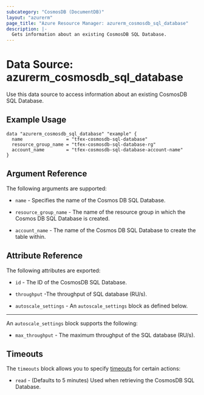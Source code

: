 ```yaml
---
subcategory: "CosmosDB (DocumentDB)"
layout: "azurerm"
page_title: "Azure Resource Manager: azurerm_cosmosdb_sql_database"
description: |-
  Gets information about an existing CosmosDB SQL Database.
---
```


# Data Source: azurerm_cosmosdb_sql_database

Use this data source to access information about an existing CosmosDB SQL Database.

## Example Usage

```hcl
data "azurerm_cosmosdb_sql_database" "example" {
  name                = "tfex-cosmosdb-sql-database"
  resource_group_name = "tfex-cosmosdb-sql-database-rg"
  account_name        = "tfex-cosmosdb-sql-database-account-name"
}

```

## Argument Reference

The following arguments are supported:

* `name` - Specifies the name of the Cosmos DB SQL Database.

* `resource_group_name` - The name of the resource group in which the Cosmos DB SQL Database is created.

* `account_name` - The name of the Cosmos DB SQL Database to create the table within.

## Attribute Reference

The following attributes are exported:

* `id` - The ID of the CosmosDB SQL Database.

* `throughput` -The throughput of SQL database (RU/s).

* `autoscale_settings` - An `autoscale_settings` block as defined below.

---

An `autoscale_settings` block supports the following:

* `max_throughput` - The maximum throughput of the SQL database (RU/s).

## Timeouts

The `timeouts` block allows you to specify [timeouts](https://developer.hashicorp.com/terraform/language/resources/configure#define-operation-timeouts) for certain actions:

* `read` - (Defaults to 5 minutes) Used when retrieving the CosmosDB SQL Database.
